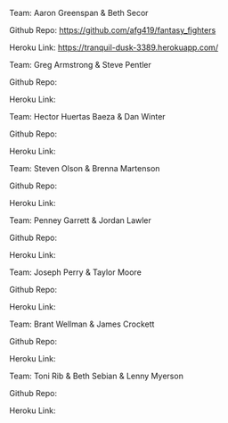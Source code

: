 Team: Aaron Greenspan & Beth Secor

Github Repo: https://github.com/afg419/fantasy_fighters

Heroku Link: https://tranquil-dusk-3389.herokuapp.com/


Team: Greg Armstrong & Steve Pentler

Github Repo:

Heroku Link:


Team: Hector Huertas Baeza & Dan Winter

Github Repo:

Heroku Link:


Team: Steven Olson & Brenna Martenson

Github Repo:

Heroku Link:


Team: Penney Garrett & Jordan Lawler

Github Repo:

Heroku Link:


Team: Joseph Perry & Taylor Moore

Github Repo:

Heroku Link:


Team: Brant Wellman & James Crockett

Github Repo:

Heroku Link:


Team: Toni Rib & Beth Sebian & Lenny Myerson

Github Repo:

Heroku Link:


